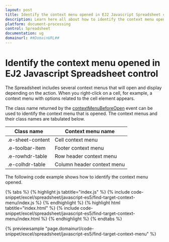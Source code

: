 ```yaml
---
layout: post
title: Identify the context menu opened in EJ2 Javascript Spreadsheet control | Syncfusion
description: Learn here all about how to identify the context menu opened in Syncfusion EJ2 Javascript Spreadsheet control of Syncfusion Essential JS 2 and more.
platform: document-processing
control: Spreadsheet 
documentation: ug
domainurl: ##DomainURL##
---
```


# Identify the context menu opened in EJ2 Javascript Spreadsheet control

The Spreadsheet includes several context menus that will open and display depending on the action. When you right-click on a cell, for example, a context menu with options related to the cell element appears.

The class name returned by the [contextMenuBeforeOpen](https://ej2.syncfusion.com/javascript/documentation/api/spreadsheet/#contextmenubeforeopen) event can be used to identify the context menu that is opened. The context menus and their class names are tabulated below.

| Class name | Context menu name |
|-------|---------|
| .e-sheet-content | Cell context menu |
| .e-toolbar-item | Footer context menu |
| .e-rowhdr-table | Row header context menu |
| .e-colhdr-table | Column header context menu |

The following code example shows how to identify the context menu opened.

{% tabs %}
{% highlight js tabtitle="index.js" %}
{% include code-snippet/excel/spreadsheet/javascript-es5/find-target-context-menu/index.js %}
{% endhighlight %}
{% highlight html tabtitle="index.html" %}
{% include code-snippet/excel/spreadsheet/javascript-es5/find-target-context-menu/index.html %}
{% endhighlight %}
{% endtabs %}

{% previewsample "page.domainurl/code-snippet/excel/spreadsheet/javascript-es5/find-target-context-menu" %}